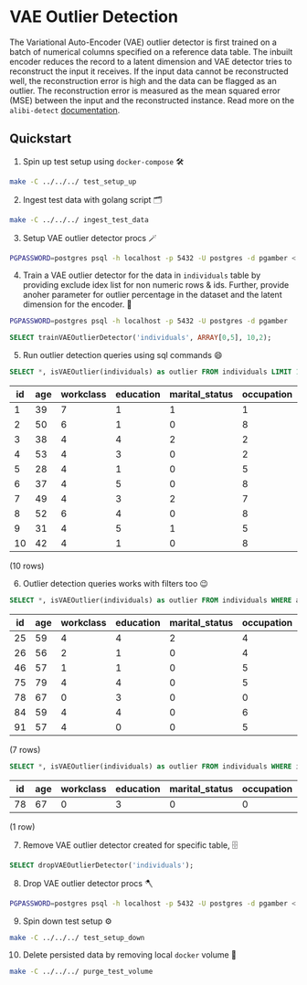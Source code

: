 # VAE Outlier Detection

The Variational Auto-Encoder (VAE) outlier detector is first trained on a batch of numerical columns specified on a reference data table. The inbuilt encoder reduces the record to a latent dimension and VAE detector tries to reconstruct the input it receives. If the input data cannot be reconstructed well, the reconstruction error is high and the data can be flagged as an outlier. The reconstruction error is measured as the mean squared error (MSE) between the input and the reconstructed instance. Read more on the `alibi-detect` [documentation](https://docs.seldon.io/projects/alibi-detect/en/stable/od/methods/vae.html#Variational-Auto-Encoder).

## Quickstart

1. Spin up test setup using `docker-compose` :hammer_and_wrench:

```bash
make -C ../../../ test_setup_up
```

2. Ingest test data with golang script :card_index_dividers:

```bash
make -C ../../../ ingest_test_data
```

3. Setup VAE outlier detector procs :magic_wand:

```bash
PGPASSWORD=postgres psql -h localhost -p 5432 -U postgres -d pgamber < create.sql
```

4. Train a VAE outlier detector for the data in `individuals` table by providing exclude idex list for non numeric rows & ids. Further, provide anoher parameter for outlier percentage in the dataset and the latent dimension for the encoder. :crystal_ball:

```bash
PGPASSWORD=postgres psql -h localhost -p 5432 -U postgres -d pgamber
```

```sql
SELECT trainVAEOutlierDetector('individuals', ARRAY[0,5], 10,2);
```

5. Run outlier detection queries using sql commands :smile:

```sql
SELECT *, isVAEOutlier(individuals) as outlier FROM individuals LIMIT 10;
```

| id  | age | workclass | education | marital_status | occupation | relationship | race | sex | capital_gain | capital_loss | hours_per_week | country | outlier |
| --- | --- | --------- | --------- | -------------- | ---------- | ------------ | ---- | --- | ------------ | ------------ | -------------- | ------- | ------- |
| 1   | 39  | 7         | 1         | 1              | 1          | 1            | 4    | 1   | 2174         | 0            | 40             | 9       | f       |
| 2   | 50  | 6         | 1         | 0              | 8          | 0            | 4    | 1   | 0            | 0            | 13             | 9       | f       |
| 3   | 38  | 4         | 4         | 2              | 2          | 1            | 4    | 1   | 0            | 0            | 40             | 9       | f       |
| 4   | 53  | 4         | 3         | 0              | 2          | 0            | 2    | 1   | 0            | 0            | 40             | 9       | f       |
| 5   | 28  | 4         | 1         | 0              | 5          | 5            | 2    | 0   | 0            | 0            | 40             | 6       | f       |
| 6   | 37  | 4         | 5         | 0              | 8          | 5            | 4    | 0   | 0            | 0            | 40             | 9       | f       |
| 7   | 49  | 4         | 3         | 2              | 7          | 1            | 2    | 0   | 0            | 0            | 16             | 5       | f       |
| 8   | 52  | 6         | 4         | 0              | 8          | 0            | 4    | 1   | 0            | 0            | 45             | 9       | f       |
| 9   | 31  | 4         | 5         | 1              | 5          | 1            | 4    | 0   | 14084        | 0            | 50             | 9       | t       |
| 10  | 42  | 4         | 1         | 0              | 8          | 0            | 4    | 1   | 5178         | 0            | 40             | 9       | f       |

(10 rows)

6. Outlier detection queries works with filters too :wink:

```sql
SELECT *, isVAEOutlier(individuals) as outlier FROM individuals WHERE age > 55 LIMIT 10;
```

| id  | age | workclass | education | marital_status | occupation | relationship | race | sex | capital_gain | capital_loss | hours_per_week | country | outlier |
| --- | --- | --------- | --------- | -------------- | ---------- | ------------ | ---- | --- | ------------ | ------------ | -------------- | ------- | ------- |
| 25  | 59  | 4         | 4         | 2              | 4          | 4            | 4    | 0   | 0            | 0            | 40             | 9       | f       |
| 26  | 56  | 2         | 1         | 0              | 4          | 0            | 4    | 1   | 0            | 0            | 40             | 9       | f       |
| 46  | 57  | 1         | 1         | 0              | 5          | 0            | 2    | 1   | 0            | 0            | 40             | 9       | f       |
| 75  | 79  | 4         | 4         | 0              | 5          | 2            | 4    | 1   | 0            | 0            | 20             | 9       | f       |
| 78  | 67  | 0         | 3         | 0              | 0          | 0            | 4    | 1   | 0            | 0            | 2              | 9       | t       |
| 84  | 59  | 4         | 4         | 0              | 6          | 0            | 4    | 1   | 0            | 0            | 48             | 9       | f       |
| 91  | 57  | 4         | 0         | 0              | 5          | 0            | 4    | 1   | 0            | 0            | 40             | 9       | f       |

(7 rows)

```sql
SELECT *, isVAEOutlier(individuals) as outlier FROM individuals WHERE isVAEOutlier(individuals) is TRUE AND age > 55 LIMIT 10;
```

| id  | age | workclass | education | marital_status | occupation | relationship | race | sex | capital_gain | capital_loss | hours_per_week | country | outlier |
| --- | --- | --------- | --------- | -------------- | ---------- | ------------ | ---- | --- | ------------ | ------------ | -------------- | ------- | ------- |
| 78  | 67  | 0         | 3         | 0              | 0          | 0            | 4    | 1   | 0            | 0            | 2              | 9       | t       |

(1 row)

7. Remove VAE outlier detector created for specific table, :file_cabinet:

```sql
SELECT dropVAEOutlierDetector('individuals');
```

8. Drop VAE outlier detector procs :axe:

```bash
PGPASSWORD=postgres psql -h localhost -p 5432 -U postgres -d pgamber < drop.sql
```

9. Spin down test setup :gear:

```bash
make -C ../../../ test_setup_down
```

10. Delete persisted data by removing local `docker` volume :broom:

```bash
make -C ../../../ purge_test_volume
```
